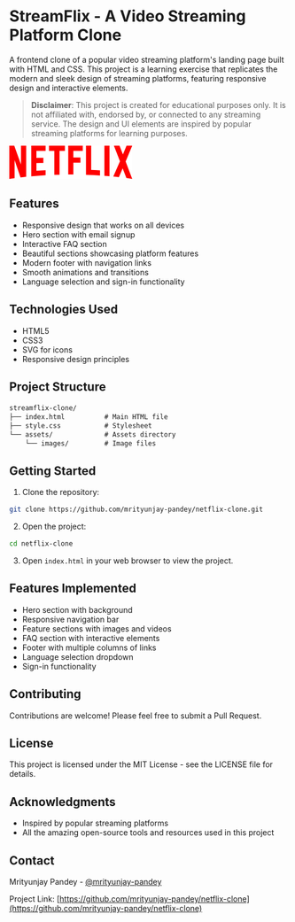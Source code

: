 # StreamFlix - A Video Streaming Platform Clone

A frontend clone of a popular video streaming platform's landing page built with HTML and CSS. This project is a learning exercise that replicates the modern and sleek design of streaming platforms, featuring responsive design and interactive elements.

> **Disclaimer**: This project is created for educational purposes only. It is not affiliated with, endorsed by, or connected to any streaming service. The design and UI elements are inspired by popular streaming platforms for learning purposes.

![StreamFlix Clone Preview](assets/images/logo.svg)

## Features

- Responsive design that works on all devices
- Hero section with email signup
- Interactive FAQ section
- Beautiful sections showcasing platform features
- Modern footer with navigation links
- Smooth animations and transitions
- Language selection and sign-in functionality

## Technologies Used

- HTML5
- CSS3
- SVG for icons
- Responsive design principles

## Project Structure

```
streamflix-clone/
├── index.html          # Main HTML file
├── style.css           # Stylesheet
└── assets/             # Assets directory
    └── images/         # Image files
```

## Getting Started

1. Clone the repository:
```bash
git clone https://github.com/mrityunjay-pandey/netflix-clone.git
```

2. Open the project:
```bash
cd netflix-clone
```

3. Open `index.html` in your web browser to view the project.

## Features Implemented

- Hero section with background
- Responsive navigation bar
- Feature sections with images and videos
- FAQ section with interactive elements
- Footer with multiple columns of links
- Language selection dropdown
- Sign-in functionality

## Contributing

Contributions are welcome! Please feel free to submit a Pull Request.

## License

This project is licensed under the MIT License - see the LICENSE file for details.

## Acknowledgments

- Inspired by popular streaming platforms
- All the amazing open-source tools and resources used in this project

## Contact

Mrityunjay Pandey - [@mrityunjay-pandey](https://github.com/mrityunjay-pandey)

Project Link: [https://github.com/mrityunjay-pandey/netflix-clone](https://github.com/mrityunjay-pandey/netflix-clone) 